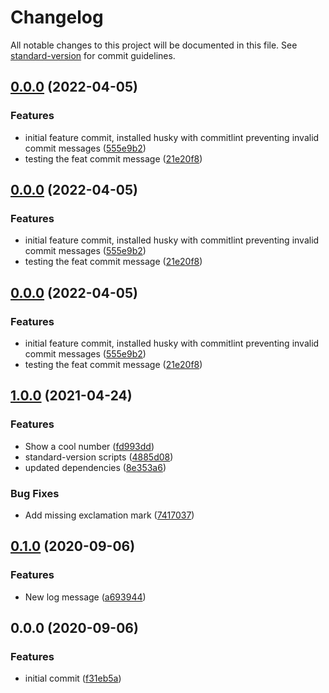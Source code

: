 # Changelog

All notable changes to this project will be documented in this file. See [standard-version](https://github.com/conventional-changelog/standard-version) for commit guidelines.

## [0.0.0](https://github.com/Operaismo/changelog-generator-demo/compare/v1.0.0...v0.0.0) (2022-04-05)


### Features

* initial feature commit, installed husky with commitlint preventing invalid commit messages ([555e9b2](https://github.com/Operaismo/changelog-generator-demo/commits/555e9b2e388b6613306e91070d642dad13da10c6))
* testing the feat commit message ([21e20f8](https://github.com/Operaismo/changelog-generator-demo/commits/21e20f86f35b07dafd27fca629380ebd4f4d6f67))

## [0.0.0](https://github.com/Operaismo/changelog-generator-demo/compare/v1.0.0...v0.0.0) (2022-04-05)


### Features

* initial feature commit, installed husky with commitlint preventing invalid commit messages ([555e9b2](https://github.com/Operaismo/changelog-generator-demo/commits/555e9b2e388b6613306e91070d642dad13da10c6))
* testing the feat commit message ([21e20f8](https://github.com/Operaismo/changelog-generator-demo/commits/21e20f86f35b07dafd27fca629380ebd4f4d6f67))

## [0.0.0](https://github.com/Operaismo/changelog-generator-demo/compare/v1.0.0...v0.0.0) (2022-04-05)


### Features

* initial feature commit, installed husky with commitlint preventing invalid commit messages ([555e9b2](https://github.com/Operaismo/changelog-generator-demo/commits/555e9b2e388b6613306e91070d642dad13da10c6))
* testing the feat commit message ([21e20f8](https://github.com/Operaismo/changelog-generator-demo/commits/21e20f86f35b07dafd27fca629380ebd4f4d6f67))

## [1.0.0](https://github.com/mokkapps/changelog-generator-demo/compare/v0.1.0...v1.0.0) (2021-04-24)


### Features

* Show a cool number ([fd993dd](https://github.com/mokkapps/changelog-generator-demo/commits/fd993dd9db77e7f4bf9350172255336529cb1e80))
* standard-version scripts ([4885d08](https://github.com/mokkapps/changelog-generator-demo/commits/4885d08bb0c018d1f73a0e5b8a718de269fca354))
* updated dependencies ([8e353a6](https://github.com/mokkapps/changelog-generator-demo/commits/8e353a6b1f902b48620686846f98c81e21266ee3))


### Bug Fixes

* Add missing exclamation mark ([7417037](https://github.com/mokkapps/changelog-generator-demo/commits/74170373acee78ebf1119ea76680a8f4033bbcea))

## [0.1.0](https://github.com/mokkapps/changelog-generator-demo//compare/v0.0.0...v0.1.0) (2020-09-06)


### Features

* New log message ([a693944](https://github.com/mokkapps/changelog-generator-demo/commits/a693944b0a2d3ac19466df50e0a73d1aa98b8737))

## 0.0.0 (2020-09-06)


### Features

* initial commit ([f31eb5a](https://github.com/mokkapps/changelog-generator-demo/commits/f31eb5a01b7e770a3540d2e5199d556278acfbb4))
